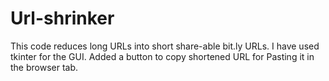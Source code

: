 # Url-shrinker
This code reduces long URLs into short share-able bit.ly URLs.
I have used tkinter for the GUI. Added a button to copy shortened URL for Pasting it in the browser tab. 
